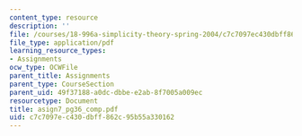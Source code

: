 ```yaml
---
content_type: resource
description: ''
file: /courses/18-996a-simplicity-theory-spring-2004/c7c7097ec430dbff862c95b55a330162_asign7_pg36_comp.pdf
file_type: application/pdf
learning_resource_types:
- Assignments
ocw_type: OCWFile
parent_title: Assignments
parent_type: CourseSection
parent_uid: 49f37188-a0dc-dbbe-e2ab-8f7005a009ec
resourcetype: Document
title: asign7_pg36_comp.pdf
uid: c7c7097e-c430-dbff-862c-95b55a330162
---
```

